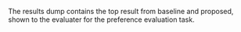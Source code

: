 The results dump contains the top result from baseline and proposed, shown to the evaluater for the preference evaluation task.
